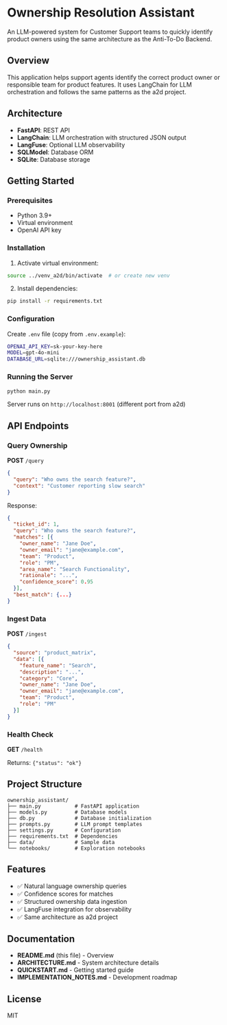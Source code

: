 # Ownership Resolution Assistant

An LLM-powered system for Customer Support teams to quickly identify product owners using the same architecture as the Anti-To-Do Backend.

## Overview

This application helps support agents identify the correct product owner or responsible team for product features. It uses LangChain for LLM orchestration and follows the same patterns as the a2d project.

## Architecture

- **FastAPI**: REST API
- **LangChain**: LLM orchestration with structured JSON output
- **LangFuse**: Optional LLM observability
- **SQLModel**: Database ORM
- **SQLite**: Database storage

## Getting Started

### Prerequisites

- Python 3.9+
- Virtual environment
- OpenAI API key

### Installation

1. Activate virtual environment:
```bash
source ../venv_a2d/bin/activate  # or create new venv
```

2. Install dependencies:
```bash
pip install -r requirements.txt
```

### Configuration

Create `.env` file (copy from `.env.example`):

```bash
OPENAI_API_KEY=sk-your-key-here
MODEL=gpt-4o-mini
DATABASE_URL=sqlite:///ownership_assistant.db
```

### Running the Server

```bash
python main.py
```

Server runs on `http://localhost:8001` (different port from a2d)

## API Endpoints

### Query Ownership

**POST** `/query`

```json
{
  "query": "Who owns the search feature?",
  "context": "Customer reporting slow search"
}
```

Response:
```json
{
  "ticket_id": 1,
  "query": "Who owns the search feature?",
  "matches": [{
    "owner_name": "Jane Doe",
    "owner_email": "jane@example.com",
    "team": "Product",
    "role": "PM",
    "area_name": "Search Functionality",
    "rationale": "...",
    "confidence_score": 0.95
  }],
  "best_match": {...}
}
```

### Ingest Data

**POST** `/ingest`

```json
{
  "source": "product_matrix",
  "data": [{
    "feature_name": "Search",
    "description": "...",
    "category": "Core",
    "owner_name": "Jane Doe",
    "owner_email": "jane@example.com",
    "team": "Product",
    "role": "PM"
  }]
}
```

### Health Check

**GET** `/health`

Returns: `{"status": "ok"}`

## Project Structure

```
ownership_assistant/
├── main.py           # FastAPI application
├── models.py         # Database models
├── db.py             # Database initialization
├── prompts.py        # LLM prompt templates
├── settings.py       # Configuration
├── requirements.txt  # Dependencies
├── data/             # Sample data
└── notebooks/        # Exploration notebooks
```

## Features

- ✅ Natural language ownership queries
- ✅ Confidence scores for matches
- ✅ Structured ownership data ingestion
- ✅ LangFuse integration for observability
- ✅ Same architecture as a2d project

## Documentation

- **README.md** (this file) - Overview
- **ARCHITECTURE.md** - System architecture details
- **QUICKSTART.md** - Getting started guide
- **IMPLEMENTATION_NOTES.md** - Development roadmap

## License

MIT
